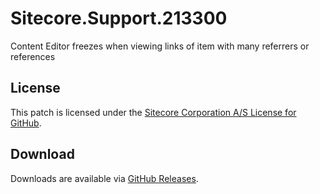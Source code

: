 # Sitecore.Support.213300
Content Editor freezes when viewing links of item with many referrers or references

## License  
This patch is licensed under the [Sitecore Corporation A/S License for GitHub](https://github.com/sitecoresupport/Sitecore.Support.213300/blob/master/LICENSE).  

## Download  
Downloads are available via [GitHub Releases](https://github.com/sitecoresupport/Sitecore.Support.213300/releases).  
